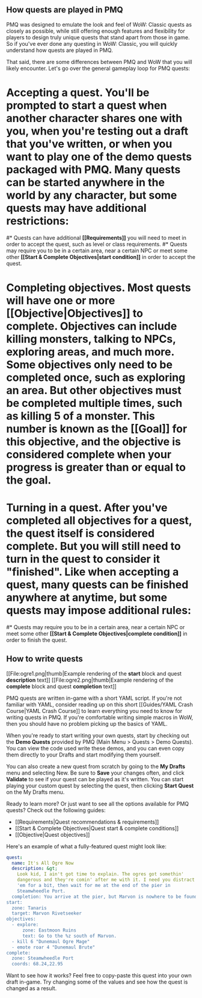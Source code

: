 ## How quests are played in PMQ

PMQ was designed to emulate the look and feel of WoW: Classic quests as closely as possible, while still offering enough features and flexibility for players to design truly unique quests that stand apart from those in game. So if you've ever done any questing in WoW: Classic, you will quickly understand how quests are played in PMQ.

That said, there are some differences between PMQ and WoW that you will likely encounter. Let's go over the general gameplay loop for PMQ quests:

# **Accepting a quest.** You'll be prompted to start a quest when another character shares one with you, when you're testing out a draft that you've written, or when you want to play one of the demo quests packaged with PMQ. Many quests can be started anywhere in the world by any character, but some quests may have additional restrictions:
#* Quests can have additional **[[Requirements]]** you will need to meet in order to accept the quest, such as level or class requirements.
#* Quests may require you to be in a certain area, near a certain NPC or meet some other **[[Start &amp; Complete Objectives|start condition]]** in order to accept the quest.
# **Completing objectives.** Most quests will have one or more **[[Objective|Objectives]]** to complete. Objectives can include killing monsters, talking to NPCs, exploring areas, and much more. Some objectives only need to be completed once, such as exploring an area. But other objectives must be completed multiple times, such as killing 5 of a monster. This number is known as the **[[Goal]]** for this objective, and the objective is considered complete when your **progress** is greater than or equal to the goal.
# **Turning in a quest.** After you've completed all objectives for a quest, the quest itself is considered complete. But you will still need to turn in the quest to consider it "finished". Like when accepting a quest, many quests can be finished anywhere at anytime, but some quests may impose additional rules:
#* Quests may require you to be in a certain area, near a certain NPC or meet some other **[[Start &amp; Complete Objectives|complete condition]]** in order to finish the quest.

## How to write quests

[[File:ogre1.png|thumb|Example rendering of the **start** block and quest **description** text]]
[[File:ogre2.png|thumb|Example rendering of the **complete** block and quest **completion** text]]

PMQ quests are written in-game with a short YAML script. If you're not familiar with YAML, consider reading up on this short [[Guides/YAML Crash Course|YAML Crash Course]] to learn everything you need to know for writing quests in PMQ. If you're comfortable writing simple macros in WoW, then you should have no problem picking up the basics of YAML.

When you're ready to start writing your own quests, start by checking out the **Demo Quests** provided by PMQ (Main Menu &gt; Quests &gt; Demo Quests). You can view the code used write these demos, and you can even copy them directly to your Drafts and start modifying them yourself.

You can also create a new quest from scratch by going to the **My Drafts** menu and selecting New. Be sure to **Save** your changes often, and click **Validate** to see if your quest can be played as it's written. You can start playing your custom quest by selecting the quest, then clicking **Start Quest** on the My Drafts menu.

Ready to learn more? Or just want to see all the options available for PMQ quests? Check out the following guides:

* [[Requirements|Quest recommendations &amp; requirements]]
* [[Start &amp; Complete Objectives|Quest start &amp; complete conditions]]
* [[Objective|Quest objectives]]

Here's an example of what a fully-featured quest might look like:

```yaml
quest:
  name: It's All Ogre Now
  description: &gt;
    Look kid, I ain't got time to explain. The ogres got somethin'
    dangerous and they're comin' after me with it. I need you distract
    'em for a bit, then wait for me at the end of the pier in
    Steamwheedle Port.
  completion: You arrive at the pier, but Marvon is nowhere to be found.
start:
  zone: Tanaris
  target: Marvon Rivetseeker
objectives:
  - explore:
      zone: Eastmoon Ruins
      text: Go to the %z south of Marvon.
  - kill 6 "Dunemaul Ogre Mage"
  - emote roar 4 "Dunemaul Brute"
complete:
  zone: Steamwheedle Port
  coords: 68.24,22.95
```

Want to see how it works? Feel free to copy-paste this quest into your own draft in-game. Try changing some of the values and see how the quest is changed as a result.</text>
